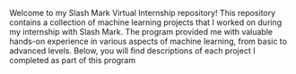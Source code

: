 
Welcome to my Slash Mark Virtual Internship repository! This repository contains a collection of machine learning projects that I worked on during my internship with Slash Mark. The program provided me with valuable hands-on experience in various aspects of machine learning, from basic to advanced levels. Below, you will find descriptions of each project I completed as part of this program
